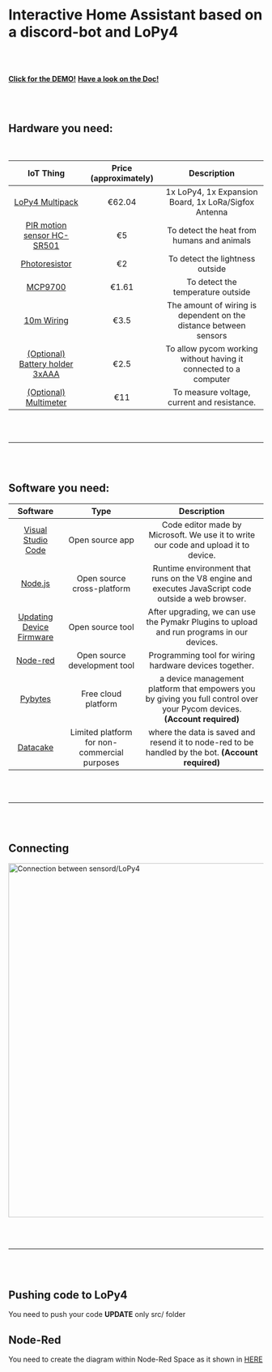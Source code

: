 # Interactive Home Assistant based on a discord-bot and LoPy4

\
&nbsp;

[**Click for the DEMO!**](https://www.youtube.com/watch?v=Ks9MIsQYBEU) 
[**Have a look on the Doc!**](https://hackmd.io/Qp7zVcPzTZaCE8NyhSto-w)



\
&nbsp;

## Hardware you need:

<br>

|                                                                                        IoT Thing                                                                                        | Price (approximately) |                            Description                            |
| :-------------------------------------------------------------------------------------------------------------------------------------------------------------------------------------: | :-------------------: | :---------------------------------------------------------------: |
|                                                              [LoPy4 Multipack](https://pycom.io/product/lopy4-multipack/)                                                               |        €62.04         |       1x LoPy4, 1x Expansion Board, 1x LoRa/Sigfox Antenna        |
|                                             [PIR motion sensor HC-SR501](https://www.electrokit.com/produkt/pir-rorelsedetektor-hc-sr501/)                                              |          €5           |            To detect the heat from humans and animals             |
| [Photoresistor](https://www.m.nu/sensorer-matinstrument/photo-cell-cds-photoresistor?gclid=CjwKCAjwuvmHBhAxEiwAWAYj-EwZZJBLXmTLrn8YjVEzYRRmUgefOMfwIDSC0TDIUQpdVgOqqnVABxoC9fMQAvD_BwE) |          €2           |                  To detect the lightness outside                  |
|                                                     [MCP9700](https://www.electrokit.com/produkt/mcp9700a-to-92-temperaturgivare/)                                                      |         €1.61         |                 To detect the temperature outside                 |
|                                         [10m Wiring](https://www.biltema.se/bil---mc/elsystem/kontakter-och-uttag/kopplingsledning-2000018077)                                          |         €3.5          | The amount of wiring is dependent on the distance between sensors |
|                              [(Optional) Battery holder 3xAAA](https://www.electrokit.com/en/product/battery-holder-3xaaa-with-switch-and-jst-connector/)                               |         €2.5          | To allow pycom working without having it connected to a computer  |
|                          [(Optional) Multimeter](https://www.hornbach.se/shop/Multimeter-MALMBERGS-digital-Compact-Cat-III-600V/6153937/artikel-detaljer.html)                          |          €11          |            To measure voltage, current and resistance.            |

\
&nbsp;

---

\
&nbsp;

## Software you need:

|                                 Software                                 |                     Type                     |                                                        Description                                                        |
| :----------------------------------------------------------------------: | :------------------------------------------: | :-----------------------------------------------------------------------------------------------------------------------: |
|           [Visual Studio Code](https://code.visualstudio.com/)           |               Open source app                |                    Code editor made by Microsoft. We use it to write our code and upload it to device.                    |
|                    [Node.js](https://nodejs.org/en/)                     |          Open source cross-platform          |            Runtime environment that runs on the V8 engine and executes JavaScript code outside a web browser.             |
| [Updating Device Firmware](https://docs.pycom.io/updatefirmware/device/) |               Open source tool               |                 After upgrading, we can use the Pymakr Plugins to upload and run programs in our devices.                 |
|                     [Node-red](https://nodered.org/)                     |         Open source development tool         |                                  Programming tool for wiring hardware devices together.                                   |
|                   [Pybytes](https://pybytes.pycom.io/)                   |             Free cloud platform              | a device management platform that empowers you by giving you full control over your Pycom devices. **(Account required)** |
|                   [Datacake](https://app.datacake.de/)                   | Limited platform for non-commercial purposes |            where the data is saved and resend it to node-red to be handled by the bot. **(Account required)**             |

\
&nbsp;

---

\
&nbsp;

## Connecting

<img  src="https://i.ibb.co/wCp2rgC/project.png"  width="700px" alt="Connection between sensord/LoPy4" border="0" style="display: block; margin: 0 auto">

\
&nbsp;

---

\
&nbsp;

## Pushing code to LoPy4

You need to push your code **UPDATE** only src/ folder

## Node-Red

You need to create the diagram within Node-Red Space as it shown in [HERE](https://github.com/itsAiham/home_assistant/tree/main/node-red)
